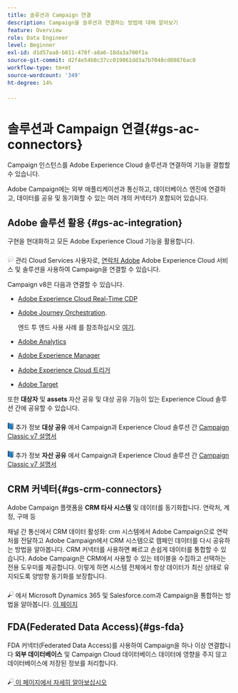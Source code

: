 ```yaml
---
title: 솔루션과 Campaign 연결
description: Campaign을 솔루션과 연결하는 방법에 대해 알아보기
feature: Overview
role: Data Engineer
level: Beginner
exl-id: d1d57aa8-b811-470f-a8a6-18da3a700f1a
source-git-commit: d2f4e54b0c37cc019061dd3a7b7048cd80876ac0
workflow-type: tm+mt
source-wordcount: '349'
ht-degree: 14%

---
```


# 솔루션과 Campaign 연결{#gs-ac-connectors}

Campaign 인스턴스를 Adobe Experience Cloud 솔루션과 연결하여 기능을 결합할 수 있습니다.

Adobe Campaign에는 외부 애플리케이션과 통신하고, 데이터베이스 엔진에 연결하고, 데이터를 공유 및 동기화할 수 있는 여러 개의 커넥터가 포함되어 있습니다.

## Adobe 솔루션 활용 {#gs-ac-integration}

구현을 현대화하고 모든 Adobe Experience Cloud 기능을 활용합니다.

![](../assets/do-not-localize/speech.png)  관리 Cloud Services 사용자로, [연락처 Adobe](../start/campaign-faq.md#support) Adobe Experience Cloud 서비스 및 솔루션을 사용하여 Campaign을 연결할 수 있습니다.

Campaign v8은 다음과 연결할 수 있습니다.


* [Adobe Experience Cloud Real-Time CDP](../connect/ac-rtcdp.md)
* [Adobe Journey Orchestration](https://experienceleague.adobe.com/docs/journeys/using/action-journeys/acc-action.html?lang=en).

   엔드 투 엔드 사용 사례 를 참조하십시오 [여기](https://experienceleague.adobe.com/docs/journeys/using/use-cases-journeys/campaign-classic-use-case.html?lang=ko).

* [Adobe Analytics](../connect/ac-aa.md)
* [Adobe Experience Manager](../connect/ac-aem.md)
* [Adobe Experience Cloud 트리거](../connect/ac-triggers.md)
* [Adobe Target](../connect/ac-at.md)

또한 **대상자** 및 **assets** 자산 공유 및 대상 공유 기능이 있는 Experience Cloud 솔루션 간에 공유할 수 있습니다.

![](../assets/do-not-localize/book.png) 추가 정보 **대상 공유** 에서 Campaign과 Experience Cloud 솔루션 간 [Campaign Classic v7 설명서](https://experienceleague.adobe.com/docs/campaign-classic/using/integrating-with-adobe-experience-cloud/audience-sharing/sharing-audiences-with-adobe-experience-cloud.html?lang=en#integrating-with-adobe-experience-cloud)

![](../assets/do-not-localize/book.png) 추가 정보 **자산 공유** 에서 Campaign과 Experience Cloud 솔루션 간 [Campaign Classic v7 설명서](https://experienceleague.adobe.com/docs/campaign-classic/using/integrating-with-adobe-experience-cloud/asset-sharing/sharing-assets-with-adobe-experience-cloud.html?lang=en#integrating-with-adobe-experience-cloud)

## CRM 커넥터{#gs-crm-connectors}

Adobe Campaign 플랫폼을 **CRM 타사 시스템** 및 데이터를 동기화합니다. 연락처, 계정, 구매 등

채널 간 통신에서 CRM 데이터 활성화: crm 시스템에서 Adobe Campaign으로 연락처를 전달하고 Adobe Campaign에서 CRM 시스템으로 캠페인 데이터를 다시 공유하는 방법을 알아봅니다.
CRM 커넥터를 사용하면 빠르고 손쉽게 데이터를 통합할 수 있습니다. Adobe Campaign은 CRM에서 사용할 수 있는 테이블을 수집하고 선택하는 전용 도우미를 제공합니다. 이렇게 하면 시스템 전체에서 항상 데이터가 최신 상태로 유지되도록 양방향 동기화를 보장합니다.

![](../assets/do-not-localize/glass.png) 에서 Microsoft Dynamics 365 및 Salesforce.com과 Campaign을 통합하는 방법을 알아봅니다. [이 페이지](crm.md)

## FDA(Federated Data Access){#gs-fda}

FDA 커넥터(Federated Data Access)를 사용하여 Campaign을 하나 이상 연결합니다 **외부 데이터베이스** 및 Campaign Cloud 데이터베이스 데이터에 영향을 주지 않고 데이터베이스에 저장된 정보를 처리합니다.

![](../assets/do-not-localize/glass.png)[ 이 페이지에서 자세히 알아보십시오](fda.md)


<!--
## Integrate with social media

Use the **Managing social networks (Social Marketing)** option to interact with customers and prospects via Twitter.

* Send messages on Twitter: Adobe Campaign lets you post messages directly to your twitter account. You can also send direct messages to all your followers.
* Collect new contacts: Adobe Campaign can automatically recovers the profile data, which enables you to carry out targeting campaigns and, when possible, to implement cross-channel strategies.

![](../assets/do-not-localize/glass.png) Learn how to set up and use Campaign Social Marketing in [this page](../connect/ac-tw.md).

![](../assets/do-not-localize/glass.png) Learn how to create Twitter posts and send direct messages to your followers in [this page](../send/twitter.md).
-->